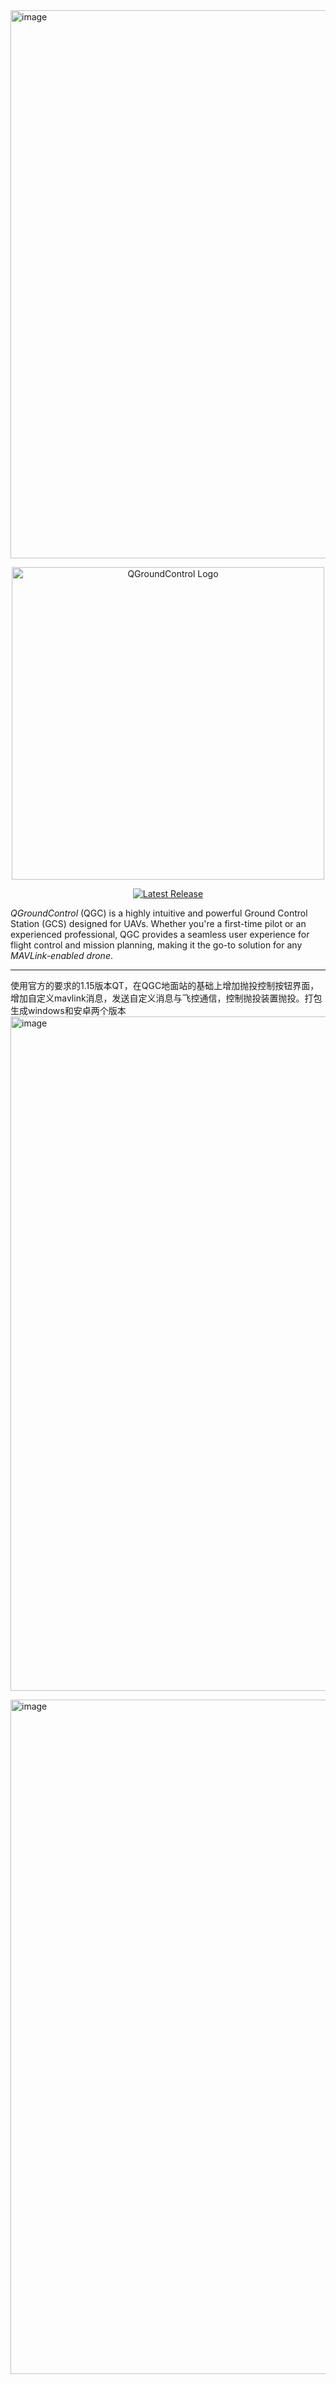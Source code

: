 <img width="1159" height="877" alt="image" src="https://github.com/user-attachments/assets/371c5635-1c2b-403c-9770-0486559a41b3" />
<p align="center">
  <img src="https://raw.githubusercontent.com/Dronecode/UX-Design/35d8148a8a0559cd4bcf50bfa2c94614983cce91/QGC/Branding/Deliverables/QGC_RGB_Logo_Horizontal_Positive_PREFERRED/QGC_RGB_Logo_Horizontal_Positive_PREFERRED.svg" alt="QGroundControl Logo" width="500">
</p>

<p align="center">
  <a href="https://github.com/mavlink/QGroundControl/releases">
    <img src="https://img.shields.io/github/release/mavlink/QGroundControl.svg" alt="Latest Release">
  </a>
</p>

*QGroundControl* (QGC) is a highly intuitive and powerful Ground Control Station (GCS) designed for UAVs. Whether you're a first-time pilot or an experienced professional, QGC provides a seamless user experience for flight control and mission planning, making it the go-to solution for any *MAVLink-enabled drone*.

---


使用官方的要求的1.15版本QT，在QGC地面站的基础上增加抛投控制按钮界面，增加自定义mavlink消息，发送自定义消息与飞控通信，控制抛投装置抛投。打包生成windows和安卓两个版本
<img width="1919" height="1079" alt="image" src="https://github.com/user-attachments/assets/0b5b010e-d8be-403f-b9ae-2d36489fa17b" />

<img width="1919" height="1079" alt="image" src="https://github.com/user-attachments/assets/0f4b31dc-5545-47a9-907e-e9fea44664dd" />
